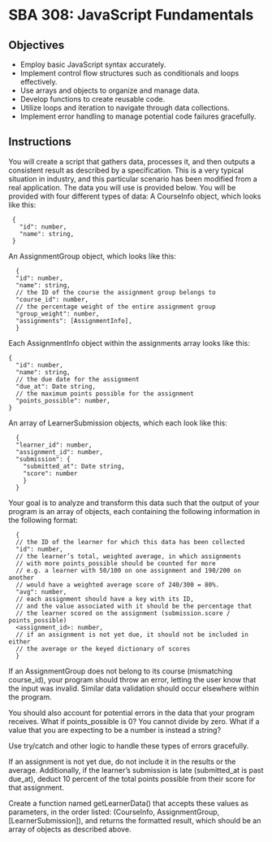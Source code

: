 # SBA 308: JavaScript Fundamentals

## Objectives

- Employ basic JavaScript syntax accurately.
- Implement control flow structures such as conditionals and loops effectively.
- Use arrays and objects to organize and manage data.
- Develop functions to create reusable code.
- Utilize loops and iteration to navigate through data collections.
- Implement error handling to manage potential code failures gracefully.

## Instructions

You will create a script that gathers data, processes it, and then outputs a consistent result as described by a specification.
This is a very typical situation in industry, and this particular scenario has been modified from a real application.
The data you will use is provided below.
You will be provided with four different types of data:
A CourseInfo object, which looks like this:

```
 {
   "id": number,
   "name": string,
 }
```

An AssignmentGroup object, which looks like this:

```
  {
  "id": number,
  "name": string,
  // the ID of the course the assignment group belongs to
  "course_id": number,
  // the percentage weight of the entire assignment group
  "group_weight": number,
  "assignments": [AssignmentInfo],
  }
```

Each AssignmentInfo object within the assignments array looks like this:

```
{
  "id": number,
  "name": string,
  // the due date for the assignment
  "due_at": Date string,
  // the maximum points possible for the assignment
  "points_possible": number,
}
```

An array of LearnerSubmission objects, which each look like this:

```
  {
  "learner_id": number,
  "assignment_id": number,
  "submission": {
    "submitted_at": Date string,
    "score": number
    }
  }
```

Your goal is to analyze and transform this data such that the output of your program is an array of objects, each containing the following information in the following format:

```
  {
  // the ID of the learner for which this data has been collected
  "id": number,
  // the learner’s total, weighted average, in which assignments
  // with more points_possible should be counted for more
  // e.g. a learner with 50/100 on one assignment and 190/200 on another
  // would have a weighted average score of 240/300 = 80%.
  "avg": number,
  // each assignment should have a key with its ID,
  // and the value associated with it should be the percentage that
  // the learner scored on the assignment (submission.score / points_possible)
  <assignment_id>: number,
  // if an assignment is not yet due, it should not be included in either
  // the average or the keyed dictionary of scores
  }
```

If an AssignmentGroup does not belong to its course (mismatching course_id), your program should throw an error, letting the user know that the input was invalid. Similar data validation should occur elsewhere within the program.

You should also account for potential errors in the data that your program receives. What if points_possible is 0? You cannot divide by zero. What if a value that you are expecting to be a number is instead a string?

Use try/catch and other logic to handle these types of errors gracefully.

If an assignment is not yet due, do not include it in the results or the average.
Additionally, if the learner’s submission is late (submitted_at is past due_at), deduct 10 percent of the total points possible from their score for that assignment.

Create a function named getLearnerData() that accepts these values as parameters, in the order listed: (CourseInfo, AssignmentGroup, [LearnerSubmission]), and returns the formatted result, which should be an array of objects as described above.
